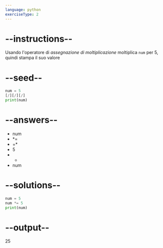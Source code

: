 ```yaml
---
language: python
exerciseType: 2
---
```


# --instructions--

Usando l'operatore di *assegnazione di moltiplicazione* moltiplica `num` per 5, quindi stampa il suo valore

# --seed--

```python
num = 5
[/][/][/]
print(num)
```

# --answers--

- num 
- *= 
- =* 
- 5
- - 
- num 

# --solutions--

```python
num = 5
num *= 5
print(num)
```

# --output--

25
